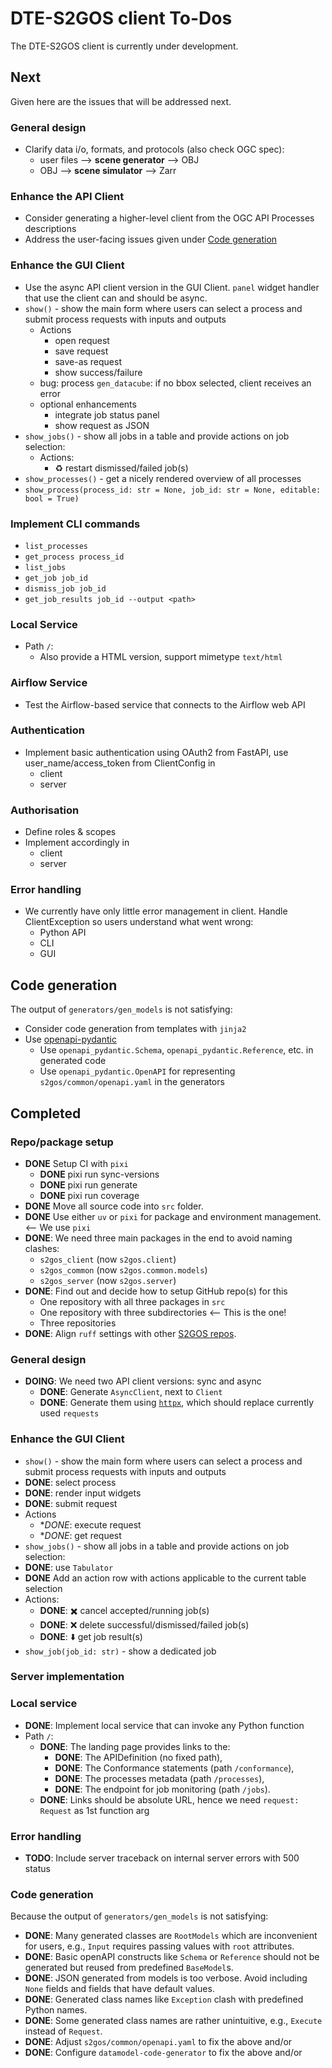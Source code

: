 # DTE-S2GOS client To-Dos

The DTE-S2GOS client is currently under development.

## Next

Given here are the issues that will be addressed next.

### General design

- Clarify data i/o, formats, and protocols (also check OGC spec):
  - user files --> **scene generator** --> OBJ
  - OBJ --> **scene simulator** --> Zarr 

### Enhance the API Client

- Consider generating a higher-level client from the 
  OGC API Processes descriptions
- Address the user-facing issues given under [Code generation](#code-generation)

### Enhance the GUI Client

- Use the async API client version in the GUI Client.
  `panel` widget handler that use the client can and should be async.
- `show()` - show the main form where users can select a process 
  and submit process requests with inputs and outputs
  - Actions
    - open request 
    - save request 
    - save-as request
    - show success/failure
  - bug: process `gen_datacube`: if no bbox selected, client receives an error 
  - optional enhancements
    - integrate job status panel
    - show request as JSON
- `show_jobs()` - show all jobs in a table and provide actions on job selection: 
  - Actions:
    - ♻️️ restart dismissed/failed job(s)
- `show_processes()` - get a nicely rendered overview of all processes 
- `show_process(process_id: str = None, job_id: str = None, editable: bool = True)`

### Implement CLI commands

- `list_processes`
- `get_process process_id`
- `list_jobs`
- `get_job job_id`
- `dismiss_job job_id`
- `get_job_results job_id --output <path>` 

### Local Service

- Path `/`:
  - Also provide a HTML version, support mimetype `text/html`

### Airflow Service

- Test the Airflow-based service that connects to the Airflow web API

### Authentication

* Implement basic authentication using OAuth2 from FastAPI, 
  use user_name/access_token from ClientConfig in
  - client 
  - server

### Authorisation

* Define roles & scopes
* Implement accordingly in
  - client 
  - server

### Error handling

* We currently have only little error management in client. 
  Handle ClientException so users understand what went wrong:
  - Python API
  - CLI
  - GUI

## Code generation

The output of `generators/gen_models` is not satisfying: 

- Consider code generation from templates with `jinja2`
- Use [openapi-pydantic](https://github.com/mike-oakley/openapi-pydantic)
  - Use `openapi_pydantic.Schema`, `openapi_pydantic.Reference`, etc. in generated code
  - Use `openapi_pydantic.OpenAPI` for representing `s2gos/common/openapi.yaml` in 
    the generators


## Completed

### Repo/package setup

* **DONE** Setup CI with `pixi`
  - **DONE** pixi run sync-versions
  - **DONE** pixi run generate
  - **DONE** pixi run coverage
* **DONE** Move all source code into `src` folder.
* **DONE** Use either `uv` or `pixi` for package and environment management. <-- We use `pixi`
* **DONE**: We need three main packages in the end to avoid naming clashes:
  - `s2gos_client` (now `s2gos.client`)
  - `s2gos_common` (now `s2gos.common.models`)
  - `s2gos_server` (now `s2gos.server`)
* **DONE**: Find out and decide how to setup GitHub repo(s) for this
  - One repository with all three packages in `src`
  - One repository with three subdirectories  <-- This is the one!
  - Three repositories 
* **DONE**: Align `ruff` settings with other [S2GOS repos](https://github.com/s2gos-dev).

### General design

- **DOING**: We need two API client versions: sync and async
  - **DONE**: Generate `AsyncClient`, next to `Client` 
  - **DONE**: Generate them using [`httpx`](https://github.com/encode/httpx), which 
    should replace currently used `requests`

### Enhance the GUI Client

-  `show()` - show the main form where users can select a process 
  and submit process requests with inputs and outputs
  - **DONE**: select process
  - **DONE**: render input widgets
  - **DONE**: submit request
  - Actions
    - **DONE*: execute request 
    - **DONE*: get request 
-  `show_jobs()` - show all jobs in a table and provide actions on job selection: 
  - **DONE**: use `Tabulator`
  - **DONE** Add an action row with actions applicable to the current table selection
  - Actions:
    - **DONE**: ✖️ cancel accepted/running job(s)
    - **DONE**: ❌ delete successful/dismissed/failed job(s)
    - **DONE**: ⬇️ get job result(s)
- `show_job(job_id: str)` - show a dedicated job

### Server implementation

### Local service

- **DONE**: Implement local service that can invoke any Python function
- Path `/`:
  - **DONE**: The landing page provides links to the:
    * **DONE**: The APIDefinition (no fixed path),
    * **DONE**: The Conformance statements (path `/conformance`),
    * **DONE**: The processes metadata (path `/processes`),
    * **DONE**: The endpoint for job monitoring (path `/jobs`).
  - **DONE**: Links should be absolute URL, hence we need `request: Request` as 1st function arg

### Error handling

* **TODO**: Include server traceback on internal server errors with 500 status

### Code generation

Because the output of `generators/gen_models` is not satisfying: 

- **DONE**: Many generated classes are `RootModels` which are inconvenient for users, e.g.,
  `Input` requires passing values with `root` attributes.
- **DONE**: Basic openAPI constructs like `Schema` or `Reference` should not be  
  generated but reused from predefined `BaseModel`s.
- **DONE**: JSON generated from models is too verbose. Avoid including `None` fields and 
  fields that have default values.
- **DONE**: Generated class names like `Exception` clash with predefined Python names.
- **DONE**: Some generated class names are rather unintuitive, e.g., 
   `Execute` instead of `Request`.
- **DONE**: Adjust `s2gos/common/openapi.yaml` to fix the above and/or
- **DONE**: Configure `datamodel-code-generator` to fix the above and/or
